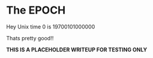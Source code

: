 # The EPOCH

Hey Unix time 0 is 19700101000000

Thats pretty good!!

**THIS IS A PLACEHOLDER WRITEUP FOR TESTING ONLY**
